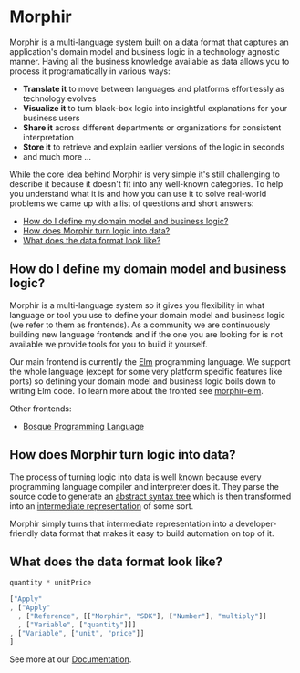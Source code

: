 # Morphir

Morphir is a multi-language system built on a data format that captures an application's domain model and business logic in a technology agnostic manner. Having all the business knowledge available as data allows you to process it programatically in various ways:

- **Translate it** to move between languages and platforms effortlessly as technology evolves
- **Visualize it** to turn black-box logic into insightful explanations for your business users
- **Share it** across different departments or organizations for consistent interpretation
- **Store it** to retrieve and explain earlier versions of the logic in seconds
- and much more ...

While the core idea behind Morphir is very simple it's still challenging to describe it because it doesn't fit into any well-known categories. To help you understand what it is and how you can use it to solve real-world problems we came up with a list of questions and short answers:

- [How do I define my domain model and business logic?](#How-do-I-define-my-domain-model-and-business-logic)
- [How does Morphir turn logic into data?](#how-does-morphir-turn-logic-into-data)
- [What does the data format look like?](#what-does-the-data-format-look-like)


## How do I define my domain model and business logic?

Morphir is a multi-language system so it gives you flexibility in what language or tool you use to define your domain model and business logic (we refer to them as frontends). As a community we are continuously building new language frontends and if the one you are looking for is not available we provide tools for you to build it yourself.

Our main frontend is currently the [Elm](https://elm-lang.org/) programming language. We support the whole language (except for some very platform specific features like ports) so defining your domain model and business logic boils down to writing Elm code. To learn more about the fronted see [morphir-elm](https://github.com/Morgan-Stanley/morphir-elm).

Other frontends:

- [Bosque Programming Language](https://github.com/Morgan-Stanley/morphir-bosque)

## How does Morphir turn logic into data?

The process of turning logic into data is well known because every programming language compiler and interpreter does it. They parse the source code to generate an [abstract syntax tree](https://en.wikipedia.org/wiki/Abstract_syntax_tree) which is then transformed into an [intermediate representation](https://en.wikipedia.org/wiki/Intermediate_representation) of some sort.

Morphir simply turns that intermediate representation into a developer-friendly data format that makes it easy to build automation on top of it.

## What does the data format look like?

```javascript
quantity * unitPrice
```

```javascript
["Apply"
, ["Apply"
  , ["Reference", [["Morphir", "SDK"], ["Number"], "multiply"]]
  , ["Variable", ["quantity"]]]
, ["Variable", ["unit", "price"]]
]
```




See more at our [Documentation](https://morgan-stanley.github.io/morphir/).
